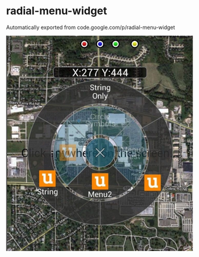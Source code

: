# radial-menu-widget
Automatically exported from code.google.com/p/radial-menu-widget


![](/pictures/20160419143442.png)
